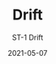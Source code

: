 ---
image_primary: "img/ST_Drift_Art.jpg"
image_secondary: "img/ST_Drift_Installation.jpg"
subtitle: "ST-1 Drift"
tags: 
  - "Wall Coverings"
title: "Drift"
href: "https://www.areaenvironments.com/order/st1"
designer: "Stephanie Tuckwell"
category: "Wall Coverings"
manufacturer: "Area Environments"
slug: "/manufacturers/area-environments/wall-coverings/stephanie-tuckwell-drift"
date: "2021-05-07"
---